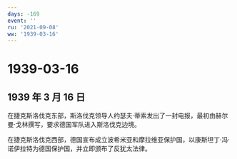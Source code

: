 ```yaml
---
days: -169
event: ''
ru: '2021-09-08'
ww: '1939-03-16'
---
```


# 1939-03-16

## 1939 年 3 月 16 日

在捷克斯洛伐克东部，斯洛伐克领导人约瑟夫·蒂索发出了一封电报，最初由赫尔曼·戈林撰写，要求德国军队进入斯洛伐克边境。

在捷克斯洛伐克西部，德国宣布成立波希米亚和摩拉维亚保护国，以康斯坦丁·冯·诺伊拉特为德国保护国，并立即颁布了反犹太法律。